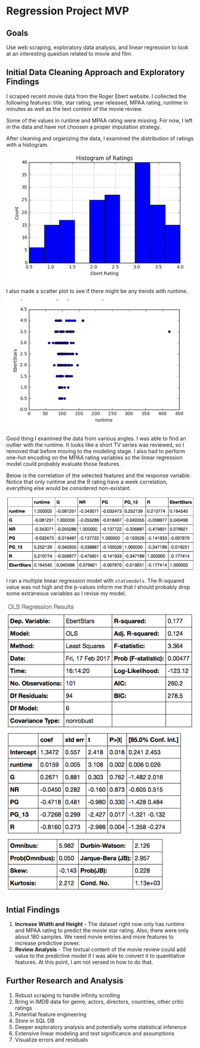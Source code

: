 # Regression Project MVP

## Goals

Use web scraping, exploratory data analysis, and linear regression to look at an interesting question related to movie and film.

## Initial Data Cleaning Approach and Exploratory Findings

I scraped recent movie data from the Roger Ebert website. I collected the following features: title, star rating, year released, MPAA rating, runtime in minutes as well as the text content of the movie review.

Some of the values in runtime and MPAA rating were missing. For now, I left in the data and have not choosen a proper imputation strategy.

After cleaning and organizing the data, I examined the distribution of ratings with a histogram.

![Ebert Ratings](images/ratings_histogram.png)

I also made a scatter plot to see if there might be any trends with runtime.

![Runtime Scatter](images/runtime_scatter.png)

Good thing I examined the data from various angles. I was able to find an outlier with the runtime. It looks like a short TV series was reviewed, so I removed that before moving to the modeling stage. I also had to perform one-hot encoding on the MPAA rating variables so the linear regression model could probably evaluate those features.

Below is the correlation of the selected features and the response variable. Notice that only runtime and the R rating have a week correlation, everything else would be considered non-existant.

![Correlation](images/correlation.png)

I ran a multiple linear regression model with `statsmodels`. The R-squared value was not high and the p-values inform me that I should probably drop some extraneous variables as I revise my model.

![OLS Results](images/ols_results.png)

## Intial Findings

1. **Increase Width and Height** - The dataset right now only has runtime and MPAA rating to predict the movie star rating. Also, there were only about 180 samples. We need movie entries and more features to increase predictive power.
2. **Review Analysis** - The textual content of the movie review could add value to the predictive model if I was able to convert it to quantitative features. At this point, I am not versed in how to do that.

## Further Research and Analysis

1. Robust scraping to handle infinity scrolling
2. Bring in IMDB data for genre, actors, directors, countries, other critic ratings
3. Potential feature engineering
4. Store in SQL DB
5. Deeper exploratory analysis and potentially some statistical inference
6. Extensive linear modeling and test significance and assumptions
7. Visualize errors and residuals
